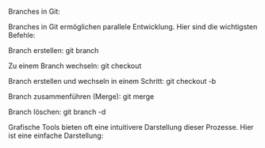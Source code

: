 Branches in Git:
 
Branches in Git ermöglichen parallele Entwicklung. Hier sind die wichtigsten Befehle:
 
Branch erstellen:
git branch <branchname>
 
Zu einem Branch wechseln:
git checkout <branchname>
 
Branch erstellen und wechseln in einem Schritt:
git checkout -b <branchname>
 
Branch zusammenführen (Merge):
git merge <branchname>
 
Branch löschen:
git branch -d <branchname>
 
Grafische Tools bieten oft eine intuitivere Darstellung dieser Prozesse.
Hier ist eine einfache Darstellung:
